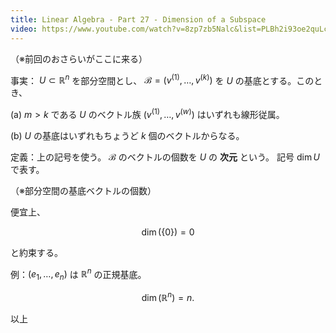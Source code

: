 ```yaml
---
title: Linear Algebra - Part 27 - Dimension of a Subspace
video: https://www.youtube.com/watch?v=8zp7zb5Nalc&list=PLBh2i93oe2quLc5zaxD0WHzQTGrXMwAI6&index=27
---
```


（※前回のおさらいがここに来る）

事実：
${U \subset \mathbb R^n}$ を部分空間とし、
${\mathcal B = (v^{(1)}, \dotsc, v^{(k)})}$ を $U$ の基底とする。このとき、

$\text{(a)}$ $m \gt k$ である $U$ のベクトル族 $(v^{(1)}, \dotsc, v^{(w)})$ はいずれも線形従属。

$\text{(b)}$ $U$ の基底はいずれもちょうど $k$ 個のベクトルからなる。

定義：上の記号を使う。
$\mathcal B$ のベクトルの個数を $U$ の **次元** という。
記号 $\dim U$ で表す。

（※部分空間の基底ベクトルの個数）

便宜上、

$$
\dim(\{0\}) = 0
$$

と約束する。

例：$(e_1, \dotsc, e_n)$ は $\mathbb R^n$ の正規基底。

$$
\dim(\mathbb R^n) = n.
$$

以上
